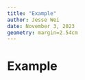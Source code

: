 ```yaml
---
title: "Example"
author: Jesse Wei
date: November 3, 2023
geometry: margin=2.54cm
---
```


# Example
